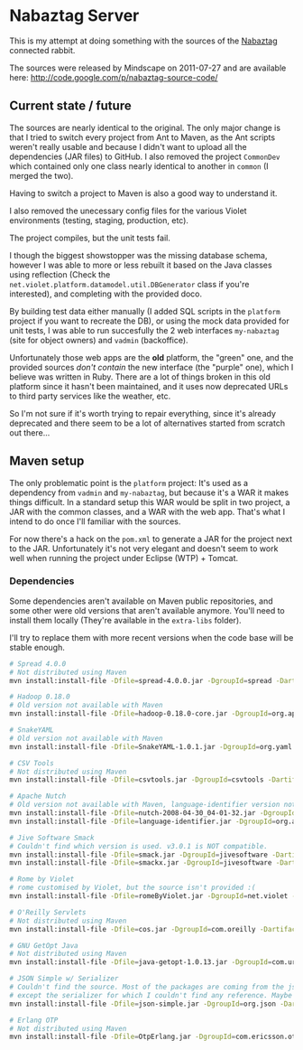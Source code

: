 # Nabaztag Server

This is my attempt at doing something with the sources of the [Nabaztag](http://en.wikipedia.org/wiki/Nabaztag) connected rabbit.

The sources were released by Mindscape on 2011-07-27 and are available here: http://code.google.com/p/nabaztag-source-code/

## Current state / future

The sources are nearly identical to the original. The only major change is that I tried to switch every project from Ant to Maven, as the Ant scripts weren't really usable and because I didn't want to upload all the dependencies (JAR files) to GitHub. I also removed the project `CommonDev` which contained only one class nearly identical to another in `common` (I merged the two).

Having to switch a project to Maven is also a good way to understand it.

I also removed the unecessary config files for the various Violet environments (testing, staging, production, etc).

The project compiles, but the unit tests fail.

I though the biggest showstopper was the missing database schema, however I was able to more or less rebuilt it based on the Java classes using reflection (Check the `net.violet.platform.datamodel.util.DBGenerator` class if you're interested), and completing with the provided doco. 

By building test data either manually (I added SQL scripts in the `platform` project if you want to recreate the DB), or using the mock data provided for unit tests, I was able to run succesfully the 2 web interfaces `my-nabaztag` (site for object owners) and `vadmin` (backoffice).

Unfortunately those web apps are the **old** platform, the "green" one, and the provided sources *don't contain* the new interface (the "purple" one), which I believe was written in Ruby. There are a lot of things broken in this old platform since it hasn't been maintained, and it uses now deprecated URLs to third party services like the weather, etc.

So I'm not sure if it's worth trying to repair everything, since it's already deprecated and there seem to be a lot of alternatives started from scratch out there...

## Maven setup

The only problematic point is the `platform` project: It's used as a dependency from `vadmin` and `my-nabaztag`, but because it's a WAR it makes things difficult. In a standard setup this WAR would be split in two project, a JAR with the common classes, and a WAR with the web app. That's what I intend to do once I'll familiar with the sources.

For now there's a hack on the `pom.xml` to generate a JAR for the project next to the JAR. Unfortunately it's not very elegant and doesn't seem to work well when running the project under Eclipse (WTP) + Tomcat.

### Dependencies

Some dependencies aren't available on Maven public repositories, and some other were old versions that aren't available anymore. You'll need to install them locally (They're available in the `extra-libs` folder).

I'll try to replace them with more recent versions when the code base will be stable enough.

```bash
# Spread 4.0.0
# Not distributed using Maven
mvn install:install-file -Dfile=spread-4.0.0.jar -DgroupId=spread -DartifactId=spread -Dversion=4.0.0 -Dpackaging=jar

# Hadoop 0.18.0
# Old version not available with Maven
mvn install:install-file -Dfile=hadoop-0.18.0-core.jar -DgroupId=org.apache.hadoop -DartifactId=hadoop-core -Dversion=0.18.0 -Dpackaging=jar

# SnakeYAML
# Old version not available with Maven
mvn install:install-file -Dfile=SnakeYAML-1.0.1.jar -DgroupId=org.yaml -DartifactId=snakeyaml -Dversion=1.0.1 -Dpackaging=jar

# CSV Tools
# Not distributed using Maven
mvn install:install-file -Dfile=csvtools.jar -DgroupId=csvtools -DartifactId=csvtools -Dversion=1.0.0 -Dpackaging=jar

# Apache Nutch
# Old version not available with Maven, language-identifier version not identified
mvn install:install-file -Dfile=nutch-2008-04-30_04-01-32.jar -DgroupId=org.apache.nutch -DartifactId=nutch -Dversion=2008-04-30_04-01-32 -Dpackaging=jar
mvn install:install-file -Dfile=language-identifier.jar -DgroupId=org.apache.nutch -DartifactId=language-identifier -Dversion=2008-04-30_04-01-32 -Dpackaging=jar

# Jive Software Smack
# Couldn't find which version is used. v3.0.1 is NOT compatible.
mvn install:install-file -Dfile=smack.jar -DgroupId=jivesoftware -DartifactId=smack -Dversion=3.0-violet -Dpackaging=jar
mvn install:install-file -Dfile=smackx.jar -DgroupId=jivesoftware -DartifactId=smackx -Dversion=3.0-violet -Dpackaging=jar

# Rome by Violet
# rome customised by Violet, but the source isn't provided :(
mvn install:install-file -Dfile=romeByViolet.jar -DgroupId=net.violet -DartifactId=rome -Dversion=1.0.0 -Dpackaging=jar

# O'Reilly Servlets
# Not distributed using Maven
mvn install:install-file -Dfile=cos.jar -DgroupId=com.oreilly -DartifactId=servlets -Dversion=2002 -Dpackaging=jar

# GNU GetOpt Java
# Not distributed using Maven
mvn install:install-file -Dfile=java-getopt-1.0.13.jar -DgroupId=com.urbanophile -DartifactId=java-getopt -Dversion=1.0.13 -Dpackaging=jar

# JSON Simple w/ Serializer
# Couldn't find the source. Most of the packages are coming from the json-simple project,
# except the serializer for which I couldn't find any reference. Maybe a custom development ?
mvn install:install-file -Dfile=json-simple.jar -DgroupId=org.json -DartifactId=simple -Dversion=1.0.0 -Dpackaging=jar

# Erlang OTP
# Not distributed using Maven
mvn install:install-file -Dfile=OtpErlang.jar -DgroupId=com.ericsson.otp -DartifactId=erlang -Dversion=1.0.0 -Dpackaging=jar
```
